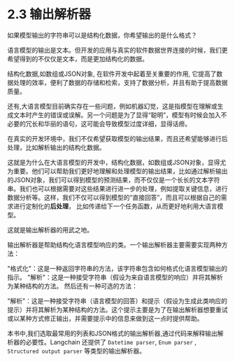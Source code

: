 # 2.3 输出解析器

如果模型输出的字符串可以是结构化数据，你希望输出的是什么格式？

语言模型的输出是文本。但开发的应用与真实的软件数据世界连接的时候，我们更希望得到的不仅仅是文本，而是更加结构化的数据。

结构化数据,如数组或JSON对象, 在软件开发中起着至关重要的作用, 它提高了数据处理的效率，便利了数据的存储和检索，支持了数据分析，并且有助于提高数据质量。

还有,大语言模型目前确实存在一些问题，例如机器幻觉，这是指模型在理解或生成文本时产生的错误或误解。另一个问题是为了显得“聪明”，模型有时候会加入不必要的冗长和华丽的语句，这可能会导致模型过度详细，显得话痨。

在真实的开发环境中，我们不仅希望获取模型的输出结果，而且还希望能够进行后处理，比如解析输出的结构化数据。

这就是为什么在大语言模型的开发中，结构化数据，如数组或JSON对象，显得尤为重要。他们可以帮助我们更好地理解和处理模型的输出结果，比如通过解析输出的JSON对象，我们可以得到模型的预测结果，而不仅仅是一个长长的文本字符串。我们也可以根据需要对这些结果进行进一步的处理，例如提取关键信息，进行数据分析等。这样，我们不仅可以得到模型的“直接回答”，而且可以根据自己的需求进行定制化的**后处理**， 比如传递给下一个任务函数，从而更好地利用大语言模型。

这就是输出解析器的用武之地。

输出解析器是帮助结构化语言模型响应的类。一个输出解析器主要需要实现两种方法：

"格式化"：这是一种返回字符串的方法，该字符串包含如何格式化语言模型输出的指示。
"解析"：这是一种接受字符串（假设为来自语言模型的响应）并将其解析为某种结构的方法。
然后还有一种可选的方法：

"解析"：这是一种接受字符串（语言模型的回答）和提示（假设为生成此类响应的提示）并将其解析为某种结构的方法。这个提示主要是为了在输出解析器想要重试或以某种方式修正输出，并需要提示中的信息来做到这一点时提供帮助。

本书中,我们选取最常用的列表和JSON格式的输出解析器,通过代码来解释输出解析器的必要性。Langchain 还提供了 `Datetime parser`, `Enum parser` , `Structured output parser`  等类型的输出解析器。 